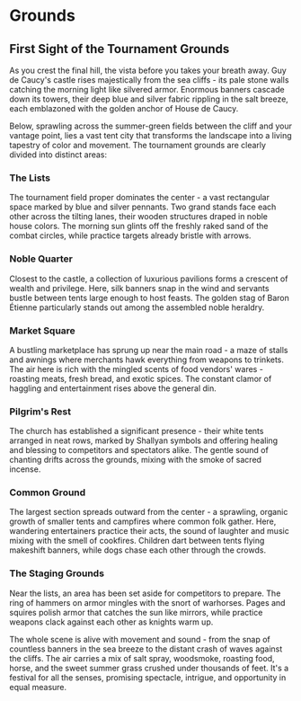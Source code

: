 # Grounds

## First Sight of the Tournament Grounds

As you crest the final hill, the vista before you takes your breath away. Guy de Caucy's castle rises majestically from the sea cliffs - its pale stone walls catching the morning light like silvered armor. Enormous banners cascade down its towers, their deep blue and silver fabric rippling in the salt breeze, each emblazoned with the golden anchor of House de Caucy.

Below, sprawling across the summer-green fields between the cliff and your vantage point, lies a vast tent city that transforms the landscape into a living tapestry of color and movement. The tournament grounds are clearly divided into distinct areas:

### The Lists

The tournament field proper dominates the center - a vast rectangular space marked by blue and silver pennants. Two grand stands face each other across the tilting lanes, their wooden structures draped in noble house colors. The morning sun glints off the freshly raked sand of the combat circles, while practice targets already bristle with arrows.

### Noble Quarter

Closest to the castle, a collection of luxurious pavilions forms a crescent of wealth and privilege. Here, silk banners snap in the wind and servants bustle between tents large enough to host feasts. The golden stag of Baron Étienne particularly stands out among the assembled noble heraldry.

### Market Square

A bustling marketplace has sprung up near the main road - a maze of stalls and awnings where merchants hawk everything from weapons to trinkets. The air here is rich with the mingled scents of food vendors' wares - roasting meats, fresh bread, and exotic spices. The constant clamor of haggling and entertainment rises above the general din.

### Pilgrim's Rest

The church has established a significant presence - their white tents arranged in neat rows, marked by Shallyan symbols and offering healing and blessing to competitors and spectators alike. The gentle sound of chanting drifts across the grounds, mixing with the smoke of sacred incense.

### Common Ground

The largest section spreads outward from the center - a sprawling, organic growth of smaller tents and campfires where common folk gather. Here, wandering entertainers practice their acts, the sound of laughter and music mixing with the smell of cookfires. Children dart between tents flying makeshift banners, while dogs chase each other through the crowds.

### The Staging Grounds

Near the lists, an area has been set aside for competitors to prepare. The ring of hammers on armor mingles with the snort of warhorses. Pages and squires polish armor that catches the sun like mirrors, while practice weapons clack against each other as knights warm up.

The whole scene is alive with movement and sound - from the snap of countless banners in the sea breeze to the distant crash of waves against the cliffs. The air carries a mix of salt spray, woodsmoke, roasting food, horse, and the sweet summer grass crushed under thousands of feet. It's a festival for all the senses, promising spectacle, intrigue, and opportunity in equal measure.
